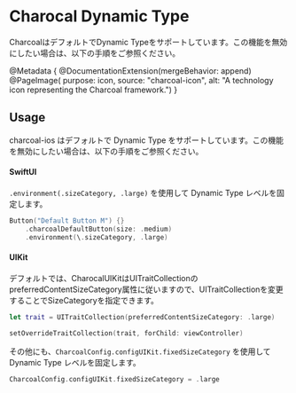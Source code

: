 # Charocal Dynamic Type

CharcoalはデフォルトでDynamic Typeをサポートしています。この機能を無効にしたい場合は、以下の手順をご参照ください。

@Metadata {
    @DocumentationExtension(mergeBehavior: append)
    @PageImage(
        purpose: icon, 
        source: "charcoal-icon", 
        alt: "A technology icon representing the Charcoal framework.")
}

## Usage

charcoal-ios はデフォルトで Dynamic Type をサポートしています。この機能を無効にしたい場合は、以下の手順をご参照ください。

#### SwiftUI

`.environment(.sizeCategory, .large)` を使用して Dynamic Type レベルを固定します。

```swift
Button("Default Button M") {}
    .charcoalDefaultButton(size: .medium)
    .environment(\.sizeCategory, .large)
```

#### UIKit
デフォルトでは、CharocalUIKitはUITraitCollectionのpreferredContentSizeCategory属性に従いますので、UITraitCollectionを変更することでSizeCategoryを指定できます。

```swift
let trait = UITraitCollection(preferredContentSizeCategory: .large)

setOverrideTraitCollection(trait, forChild: viewController)
```

その他にも、`CharcoalConfig.configUIKit.fixedSizeCategory` を使用して Dynamic Type レベルを固定します。

```swift
CharcoalConfig.configUIKit.fixedSizeCategory = .large
```
